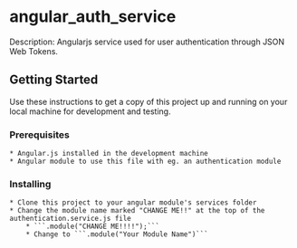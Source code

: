 # angular_auth_service
  Description: Angularjs service used for user authentication
  through JSON Web Tokens.

## Getting Started

Use these instructions to get a copy of this project up and running on your local machine for development and testing.

### Prerequisites

    * Angular.js installed in the development machine
    * Angular module to use this file with eg. an authentication module

### Installing

    * Clone this project to your angular module's services folder
    * Change the module name marked "CHANGE ME!!" at the top of the authentication.service.js file
        * ```.module("CHANGE ME!!!!");```
        * Change to ```.module("Your Module Name")```
